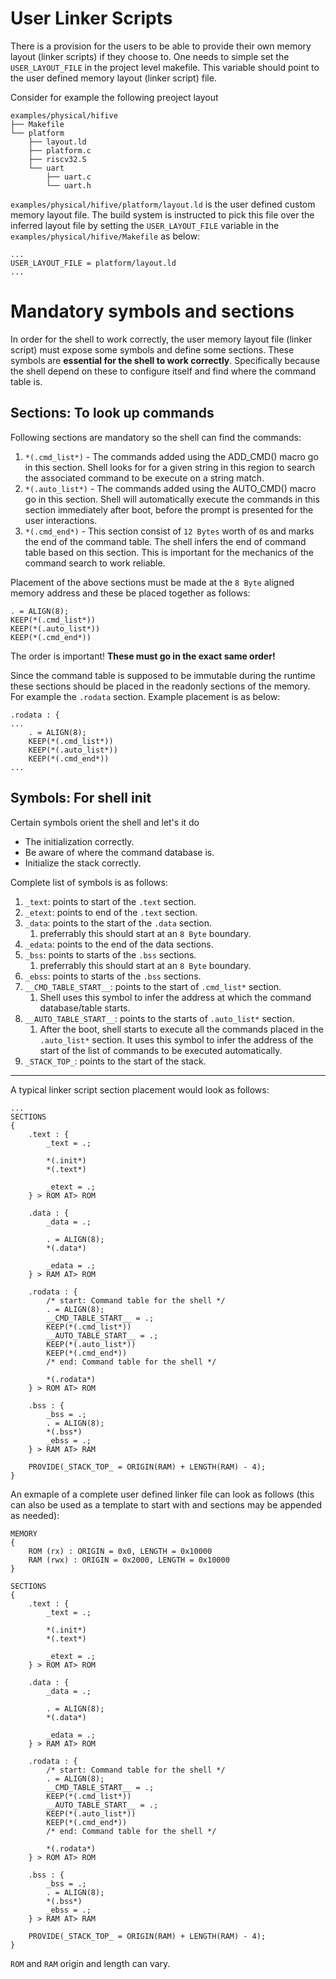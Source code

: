 <!--

Copyright 2022 Google LLC

Licensed under the Apache License, Version 2.0 (the "License");
you may not use this file except in compliance with the License.
You may obtain a copy of the License at

    https://www.apache.org/licenses/LICENSE-2.0

Unless required by applicable law or agreed to in writing, software
distributed under the License is distributed on an "AS IS" BASIS,
WITHOUT WARRANTIES OR CONDITIONS OF ANY KIND, either express or implied.
See the License for the specific language governing permissions and
limitations under the License.

-->

# User Linker Scripts

There is a provision for the users to be able to provide their own memory layout
 (linker scripts) if they choose to. One needs to simple set the `USER_LAYOUT_FILE`
in the project level makefile. This variable should point to the user defined
memory layout (linker script) file.

Consider for example the following preoject layout

```shell
examples/physical/hifive
├── Makefile
└── platform
    ├── layout.ld
    ├── platform.c
    ├── riscv32.S
    └── uart
        ├── uart.c
        └── uart.h
```

`examples/physical/hifive/platform/layout.ld` is the user defined custom memory
layout file. The build system is instructed to pick this file over the inferred
layout file by setting the `USER_LAYOUT_FILE` variable in the
`examples/physical/hifive/Makefile` as below:

```make
...
USER_LAYOUT_FILE = platform/layout.ld
...
```

# Mandatory symbols and sections

In order for the shell to work correctly, the user memory layout file (linker
script) must expose some symbols and define some sections. These symbols are
**essential for the shell to work correctly**. Specifically because the shell
depend on these to configure itself and find where the command table is.

## Sections: To look up commands

Following sections are mandatory so the shell can find the commands:
1. `*(.cmd_list*)` - The commands added using the ADD_CMD() macro go in this
section. Shell looks for for a given string in this region to search the
associated command to be execute on a string match.
1. `*(.auto_list*)` - The commands added using the AUTO_CMD() macro go in this
section. Shell will automatically execute the commands in this section
immediately after boot, before the prompt is presented for the user
interactions.
1. `*(.cmd_end*)` - This section consist of `12 Bytes` worth of `0`s and marks
the end of the command table. The shell infers the end of command table based
on this section. This is important for the mechanics of the command search
to work reliable.

Placement of the above sections must be made at the `8 Byte` aligned memory
address and these be placed together as follows:
```ld
. = ALIGN(8);
KEEP(*(.cmd_list*))
KEEP(*(.auto_list*))
KEEP(*(.cmd_end*))
```
The order is important! **These must go in the exact same order!**

Since the command table is supposed to be immutable during the runtime
these sections should be placed in the readonly sections of the memory. For
example the `.rodata` section. Example placement is as below:
```ld
.rodata : {
...
    . = ALIGN(8);
    KEEP(*(.cmd_list*))
    KEEP(*(.auto_list*))
    KEEP(*(.cmd_end*))
...
```

## Symbols: For shell init

Certain symbols orient the shell and let's it do
- The initialization correctly.
- Be aware of where the command database is.
- Initialize the stack correctly.

Complete list of symbols is as follows:
1. `_text`: points to start of the `.text` section.
1. `_etext`: points to end of the `.text` section.
1. `_data`: points to the start of the `.data` section.
    1. preferrably this should start at an `8 Byte` boundary.
1. `_edata`: points to the end of the data sections.
1. `_bss`: points to starts of the `.bss` sections.
    1. preferrably this should start at an `8 Byte` boundary.
1. `_ebss`: points to starts of the `.bss` sections.
1. `__CMD_TABLE_START__`: points to the start of `.cmd_list*` section.
    1. Shell uses this symbol to infer the address at which the command database/table starts.
1. `__AUTO_TABLE_START__`: points to the starts of `.auto_list*` section.
    1. After the boot, shell starts to execute all the commands placed in the
`.auto_list*` section. It uses this symbol to infer the address of the start of
the list of commands to be executed automatically.
1. `_STACK_TOP_`: points to the start of the stack.

---

A typical linker script section placement would look as follows:
```ld
...
SECTIONS
{
    .text : {
        _text = .;

        *(.init*)
        *(.text*)

        _etext = .;
    } > ROM AT> ROM

    .data : {
        _data = .;

        . = ALIGN(8);
        *(.data*)

        _edata = .;
    } > RAM AT> ROM

    .rodata : {
        /* start: Command table for the shell */
        . = ALIGN(8);
        __CMD_TABLE_START__ = .;
        KEEP(*(.cmd_list*))
        __AUTO_TABLE_START__ = .;
        KEEP(*(.auto_list*))
        KEEP(*(.cmd_end*))
        /* end: Command table for the shell */

        *(.rodata*)
    } > ROM AT> ROM

    .bss : {
        _bss = .;
        . = ALIGN(8);
        *(.bss*)
        _ebss = .;
    } > RAM AT> RAM

    PROVIDE(_STACK_TOP_ = ORIGIN(RAM) + LENGTH(RAM) - 4);
}
```

An exmaple of a complete user defined linker file can look as follows (this can
also be used as a template to start with and sections may be appended as
 needed):

```ld
MEMORY
{
    ROM (rx) : ORIGIN = 0x0, LENGTH = 0x10000
    RAM (rwx) : ORIGIN = 0x2000, LENGTH = 0x10000
}

SECTIONS
{
    .text : {
        _text = .;

        *(.init*)
        *(.text*)

        _etext = .;
    } > ROM AT> ROM

    .data : {
        _data = .;

        . = ALIGN(8);
        *(.data*)

        _edata = .;
    } > RAM AT> ROM

    .rodata : {
        /* start: Command table for the shell */
        . = ALIGN(8);
        __CMD_TABLE_START__ = .;
        KEEP(*(.cmd_list*))
        __AUTO_TABLE_START__ = .;
        KEEP(*(.auto_list*))
        KEEP(*(.cmd_end*))
        /* end: Command table for the shell */

        *(.rodata*)
    } > ROM AT> ROM

    .bss : {
        _bss = .;
        . = ALIGN(8);
        *(.bss*)
        _ebss = .;
    } > RAM AT> RAM

    PROVIDE(_STACK_TOP_ = ORIGIN(RAM) + LENGTH(RAM) - 4);
}
```
`ROM` and `RAM` origin and length can vary.
